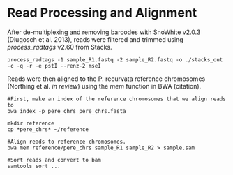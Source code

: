 # Read Processing and Alignment

After de-multiplexing and removing barcodes with SnoWhite v2.0.3 (Dlugosch et al. 2013), reads were filtered and trimmed using <i>process_radtags</i> v2.60 from Stacks.

```
process_radtags -1 sample_R1.fastq -2 sample_R2.fastq -o ./stacks_out -c -q -r -e pstI --renz-2 mseI
```

Reads were then aligned to the P. recurvata reference chromosomes (Northing et al. <i>in review</i>) using the <i>mem</i> function in BWA (citation).
```
#First, make an index of the reference chromosomes that we align reads to
bwa index -p pere_chrs pere_chrs.fasta

mkdir reference
cp *pere_chrs* ~/reference

#Align reads to reference chromosomes. 
bwa mem reference/pere_chrs sample_R1 sample_R2 > sample.sam

#Sort reads and convert to bam
samtools sort ...
```
